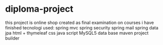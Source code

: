 # diploma-project
this project is online shop
created as final examination on courses i have finished
tecnologi used:
spring mvc
spring security
spring mail
spring data jpa
html + thymeleaf
css
java script
MySQL5 data base
maven project builder
